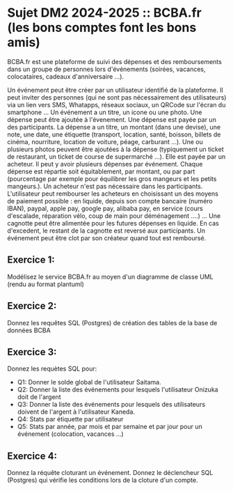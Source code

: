 # Sujet DM2 2024-2025 :: BCBA.fr  (les bons comptes font les bons amis)

BCBA.fr est une plateforme de suivi des dépenses et des remboursements dans un groupe de personnes lors d'événements (soirées, vacances, colocataires, cadeaux d'anniversaire ...). 

Un événement peut être créer par un utilisateur identifié de la plateforme. Il peut inviter des personnes (qui ne sont pas nécessairement des utilisateurs) via un lien vers SMS, Whatapps, réseaux sociaux, un QRCode sur l'écran du smartphone ... Un événement a un titre, un icone ou une photo. Une dépense peut être ajoutée à l'évenement. Une dépense est payée par un des participants. La dépense a un titre, un montant (dans une devise), une note, une date, une étiquette (transport, location, santé, boisson, billets de cinéma, nourriture, location de voiture, péage, carburant ...). Une ou plusieurs photos peuvent être ajoutées à la dépense (typiquement un ticket de restaurant, un ticket de course de supermarché ...). Elle est payée par un acheteur. Il peut y avoir plusieurs dépenses par événement. Chaque dépense est répartie soit équitablement, par montant, ou par part (pourcentage par exemple pour équilibrer les gros mangeurs et les petits mangeurs.). Un acheteur n'est pas nécessaire dans les participants. L'utilisateur peut rembourser les acheteurs en choisissant un des moyens de paiement possible : en liquide, depuis son compte bancaire (numéro IBAN), paypal, apple pay, google pay, alibaba pay, en service (cours d'escalade, réparation vélo, coup de main pour déménagement ....) ... Une cagnotte peut être alimentée pour les futures dépenses en liquide. En cas d'excedent, le restant de la cagnotte est reversé aux participants. Un événement peut être clot par son créateur quand tout est remboursé.

## Exercice 1:
Modélisez le service BCBA.fr au moyen d'un diagramme de classe UML (rendu au format plantuml)

## Exercice 2:
Donnez les requêtes SQL (Postgres) de création des tables de la base de données BCBA

## Exercice 3:
Donnez les requètes SQL pour:
- Q1: Donner le solde global de l'utilisateur Saitama.
- Q2: Donner la liste des événements pour lesquels  l'utilisateur Onizuka doit de l'argent
- Q3: Donner la liste des événements pour lesquels des utilisateurs doivent de l'argent à l'utilisateur Kaneda.
- Q4: Stats par étiquette par utilisateur
- Q5: Stats par année, par mois et par semaine et par jour pour un événement (colocation, vacances ...)


## Exercice 4:
Donnez la réquête cloturant un événement.
Donnez le déclencheur SQL (Postgres) qui vérifie les conditions lors de la cloture d'un compte.

